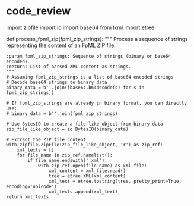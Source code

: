 # code_review



import zipfile
import io
import base64
from lxml import etree

def process_fpml_zip(fpml_zip_strings):
    """
    Process a sequence of strings representing the content of an FpML ZIP file.

    :param fpml_zip_strings: Sequence of strings (binary or base64 encoded).
    :return: List of parsed XML content as strings.
    """
    # Assuming fpml_zip_strings is a list of base64 encoded strings
    # Decode base64 strings to binary data
    binary_data = b''.join([base64.b64decode(s) for s in fpml_zip_strings])
    
    # If fpml_zip_strings are already in binary format, you can directly use:
    # binary_data = b''.join(fpml_zip_strings)

    # Use BytesIO to create a file-like object from binary data
    zip_file_like_object = io.BytesIO(binary_data)

    # Extract the ZIP file content
    with zipfile.ZipFile(zip_file_like_object, 'r') as zip_ref:
        xml_texts = []
        for file_name in zip_ref.namelist():
            if file_name.endswith('.xml'):
                with zip_ref.open(file_name) as xml_file:
                    xml_content = xml_file.read()
                    tree = etree.XML(xml_content)
                    xml_text = etree.tostring(tree, pretty_print=True, encoding='unicode')
                    xml_texts.append(xml_text)
    return xml_texts
